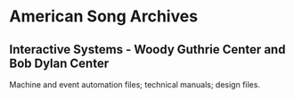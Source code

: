 # American Song Archives

## Interactive Systems - Woody Guthrie Center and Bob Dylan Center

Machine and event automation files; technical manuals; design files.
